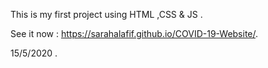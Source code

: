 This is my first project using HTML ,CSS & JS .


See it now :
 https://sarahalafif.github.io/COVID-19-Website/. 
 
 15/5/2020 .
